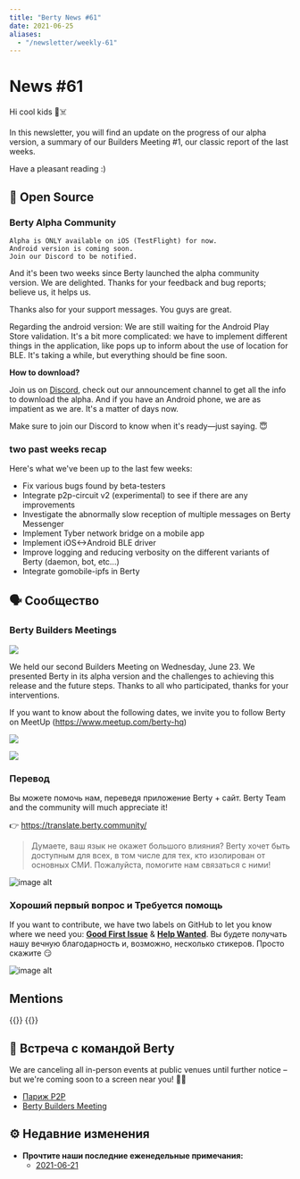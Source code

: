 ```yaml
---
title: "Berty News #61"
date: 2021-06-25
aliases:
  - "/newsletter/weekly-61"
---
```


# News #61

Hi cool kids 🏴☠️

In this newsletter, you will find an update on the progress of our alpha version, a summary of our Builders Meeting #1, our classic report of the last weeks.

Have a pleasant reading :)


## 🚀 Open Source

### Berty Alpha Community

    Alpha is ONLY available on iOS (TestFlight) for now.
    Android version is coming soon.
    Join our Discord to be notified.

And it's been two weeks since Berty launched the alpha community version. We are delighted. Thanks for your feedback and bug reports; believe us, it helps us.

Thanks also for your support messages. You guys are great.


Regarding the android version: We are still waiting for the Android Play Store validation. It's a bit more complicated: we have to implement different things in the application, like pops up to inform about the use of location for BLE. It's taking a while, but everything should be fine soon.


**How to download?**

Join us on [Discord](https://crpt.fyi/berty-discord), check out our announcement channel to get all the info to download the alpha. And if you have an Android phone, we are as impatient as we are. It's a matter of days now.

Make sure to join our Discord to know when it's ready—just saying. 😇



### two past weeks recap

Here's what we've been up to the last few weeks:

* Fix various bugs found by beta-testers
* Integrate p2p-circuit v2 (experimental) to see if there are any improvements
* Investigate the abnormally slow reception of multiple messages on Berty Messenger
* Implement Tyber network bridge on a mobile app
* Implement iOS<->Android BLE driver
* Improve logging and reducing verbosity on the different variants of Berty (daemon, bot, etc...)
* Integrate gomobile-ipfs in Berty


## 🗣️ Сообщество


### Berty Builders Meetings

![](https://i.imgur.com/SHwloSv.gif)


We held our second Builders Meeting on Wednesday, June 23. We presented Berty in its alpha version and the challenges to achieving this release and the future steps. Thanks to all who participated, thanks for your interventions.

If you want to know about the following dates, we invite you to follow Berty on MeetUp (https://www.meetup.com/berty-hq)

![](https://i.imgur.com/lPNqwfl.jpg)

![](https://i.imgur.com/LNfpv6h.png)





### Перевод

Вы можете помочь нам, переведя приложение Berty + сайт. Berty Team and the community will much appreciate it!

👉 https://translate.berty.community/

> Думаете, ваш язык не окажет большого влияния? Berty хочет быть доступным для всех, в том числе для тех, кто изолирован от основных СМИ. Пожалуйста, помогите нам связаться с ними!

![image alt](https://media.giphy.com/media/26BRDvCpnEukGhmHC/giphy.gif)

### Хороший первый вопрос и Требуется помощь

If you want to contribute, we have two labels on GitHub to let you know where we need you: [**Good First Issue**](https://github.com/issues?q=is%3Aissue+is%3Aopen+org%3Aberty+label%3A%22good+first+issue%22+sort%3Aupdated-desc) & [**Help Wanted**](https://github.com/issues?q=is%3Aissue+is%3Aopen+org%3Aberty+label%3A%22help+wanted%22+sort%3Aupdated-desc+). Вы будете получать нашу вечную благодарность и, возможно, несколько стикеров. Просто скажите 😏

![image alt](https://media.giphy.com/media/14jQC2AONxNBHq/giphy.gif)

## Mentions


{{<tweet id="1407451773372149762">}}
{{<tweet id="1404549959047913485">}}



## 🎉 Встреча с командой Berty

We are canceling all in-person events at public venues until further notice – but we're coming soon to a screen near you! 🚧🚧

* [Париж P2P](https://p2p.paris/)
* [Berty Builders Meeting](https://www.meetup.com/berty-hq/)

## ⚙️ Недавние изменения

* **Прочтите наши последние еженедельные примечания:**
    * [2021-06-21](https://github.com/berty/community/blob/master/meeting-notes/2021/Q2/2021-06-21--staff-team-weekly-sync.md)


